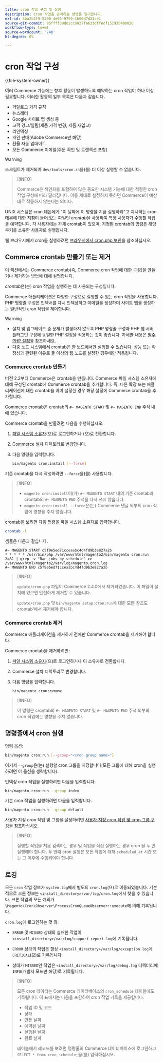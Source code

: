 ```yaml
---
title: cron 작업 구성 및 실행
description: cron 작업을 관리하는 방법을 알아봅니다.
exl-id: 8ba2b2f9-5200-4e96-9799-1b00d7d23ce1
source-git-commit: 95ffff39d82cc9027fa633dffedf15193040802d
workflow-type: tm+mt
source-wordcount: '748'
ht-degree: 0%

---
```


# cron 작업 구성

{{file-system-owner}}

여러 Commerce 기능에는 향후 활동이 발생하도록 예약하는 cron 작업이 하나 이상 필요합니다. 이러한 활동의 일부 목록은 다음과 같습니다.

- 카탈로그 가격 규칙
- 뉴스레터
- Google 사이트 맵 생성 중
- 고객 경고/알림(제품 가격 변경, 제품 재입고)
- 리인덱싱
- 개인 판매(Adobe Commerce만 해당)
- 환율 자동 업데이트
- 모든 Commerce 이메일(주문 확인 및 트랜잭션 포함)

>[!WARNING]
>
>스크립트가 제거되어 `dev/tools/cron.sh`을(를) 더 이상 실행할 수 없습니다.

>[!INFO]
>
>Commerce은 색인화를 포함하여 많은 중요한 시스템 기능에 대한 적절한 cron 작업 구성에 따라 달라집니다. 이를 제대로 설정하지 못하면 Commerce이 예상대로 작동하지 않는다는 의미다.

UNIX 시스템은 cron 데몬에게 &quot;이 날짜에 이 명령을 지금 실행하라&quot;고 지시하는 cron 데몬에 대한 지침이 들어 있는 파일인 _crontab_&#x200B;을 사용하여 특정 사용자가 수행할 작업을 예약합니다. 각 사용자에는 자체 crontab이 있으며, 지정된 crontab의 명령은 해당 쿠키를 소유한 사용자로 실행됩니다.

웹 브라우저에서 cron을 실행하려면 [브라우저에서 cron.php 보안](../security/secure-cron-php.md)을 참조하십시오.

## Commerce crontab 만들기 또는 제거

이 섹션에서는 Commerce crontab(즉, Commerce cron 작업에 대한 구성)을 만들거나 제거하는 방법에 대해 설명합니다.

_crontab_&#x200B;은(는) cron 작업을 실행하는 데 사용되는 구성입니다.

Commerce 애플리케이션은 다양한 구성으로 실행할 수 있는 cron 작업을 사용합니다. PHP 명령줄 구성은 인덱서를 다시 인덱싱하고 이메일을 생성하며 사이트 맵을 생성하는 일반적인 cron 작업을 제어합니다.

>[!WARNING]
>
>- 설치 및 업그레이드 중 문제가 발생하지 않도록 PHP 명령줄 구성과 PHP 웹 서버 플러그인 구성에 동일한 PHP 설정을 적용하는 것이 좋습니다. 자세한 내용은 [필수 PHP 설정](../../installation/prerequisites/php-settings.md)을 참조하세요.
>- 다중 노드 시스템에서 crontab은 한 노드에서만 실행할 수 있습니다. 성능 또는 확장성과 관련된 이유로 둘 이상의 웹 노드를 설정한 경우에만 적용됩니다.

### Commerce crontab 만들기

버전 2.2부터 Commerce은 crontab을 만듭니다. Commerce 파일 시스템 소유자에 대해 구성된 crontab에 Commerce crontab을 추가합니다. 즉, 다른 확장 또는 애플리케이션에 대한 crontab을 이미 설정한 경우 해당 설정에 Commerce crontab을 추가합니다.

Commerce crontab은 crontab의 `#~ MAGENTO START` 및 `#~ MAGENTO END` 주석 내에 있습니다.

Commerce crontab을 만들려면 다음을 수행하십시오.

1. [파일 시스템 소유자](../../installation/prerequisites/file-system/overview.md)(으)로 로그인하거나 (으)로 전환합니다.
1. Commerce 설치 디렉토리로 변경합니다.
1. 다음 명령을 입력합니다.

   ```bash
   bin/magento cron:install [--force]
   ```

기존 crontab을 다시 작성하려면 `--force`을(를) 사용합니다.

>[!INFO]
>
>- `magento cron:install`이(가) `#~ MAGENTO START` 내의 기존 crontab과 crontab의 `#~ MAGENTO END` 주석을 다시 쓰지 않습니다.
>- `magento cron:install --force`은(는) Commerce 댓글 외부의 cron 작업에 영향을 주지 않습니다.

crontab을 보려면 다음 명령을 파일 시스템 소유자로 입력합니다.

```bash
crontab -l
```

샘플은 다음과 같습니다.

```terminal
#~ MAGENTO START c5f9e5ed71cceaabc4d4fd9b3e827a2b
* * * * * /usr/bin/php /var/www/html/magento2/bin/magento cron:run 2>&1 | grep -v "Ran jobs by schedule" >> /var/www/html/magento2/var/log/magento.cron.log
#~ MAGENTO END c5f9e5ed71cceaabc4d4fd9b3e827a2b
```

>[!INFO]
>
>`update/cron.php` 파일이 Commerce 2.4.0에서 제거되었습니다. 이 파일이 설치에 있으면 안전하게 제거할 수 있습니다.
>
>`update/cron.php` 및 `bin/magento setup:cron:run`에 대한 모든 참조도 crontab&#39;에서 제거해야 합니다.

### Commerce crontab 제거

Commerce 애플리케이션을 제거하기 전에만 Commerce crontab을 제거해야 합니다.

Commerce crontab을 제거하려면:

1. [파일 시스템 소유자](../../installation/prerequisites/file-system/overview.md)(으)로 로그인하거나 이 소유자로 전환합니다.
1. Commerce 설치 디렉토리로 변경합니다.
1. 다음 명령을 입력합니다.

   ```bash
   bin/magento cron:remove
   ```

>[!INFO]
>
>이 명령은 crontab의 `#~ MAGENTO START` 및 `#~ MAGENTO END` 주석 외부의 cron 작업에는 영향을 주지 않습니다.

## 명령줄에서 cron 실행

명령 옵션:

```bash
bin/magento cron:run [--group="<cron group name>"]
```

여기서 `--group`은(는) 실행할 cron 그룹을 지정합니다(모든 그룹에 대해 cron을 실행하려면 이 옵션을 생략합니다).

인덱싱 cron 작업을 실행하려면 다음을 입력합니다.

```bash
bin/magento cron:run --group index
```

기본 cron 작업을 실행하려면 다음을 입력합니다.

```bash
bin/magento cron:run --group default
```

사용자 지정 cron 작업 및 그룹을 설정하려면 [사용자 지정 cron 작업 및 cron 그룹 구성](../cron/custom-cron.md)을 참조하십시오.

>[!INFO]
>
>실행할 작업을 처음 검색하는 경우 및 작업을 직접 실행하는 경우 cron 을 두 번 실행해야 합니다. 두 번째 cron 실행은 모든 작업에 대해 `scheduled_at` 시간 또는 그 이후에 수행되어야 합니다.

## 로깅

모든 `cron` 작업 정보가 `system.log`에서 별도의 `cron.log`(으)로 이동되었습니다.
기본적으로 크론 정보는 `<install_directory>/var/log/cron.log`에서 찾을 수 있습니다.
크론 작업의 모든 예외가 `\Magento\Cron\Observer\ProcessCronQueueObserver::execute`에 의해 기록됩니다.

`cron.log`에 로그인하는 것 외:

- `ERROR` 및 `MISSED` 상태의 실패한 작업이 `<install_directory>/var/log/support_report.log`에 기록됩니다.

- `ERROR` 상태의 작업은 항상 `<install_directory>/var/log/exception.log`에 `CRITICAL`(으)로 기록됩니다.

- 상태가 `MISSED`인 작업은 `<install_directory>/var/log/debug.log` 디렉터리에 `INFO`(개발자 모드만 해당)로 기록됩니다.

>[!INFO]
>
>모든 cron 데이터는 Commerce 데이터베이스의 `cron_schedule` 테이블에도 기록됩니다. 이 표에서는 다음을 포함하여 cron 작업 기록을 제공합니다.
>
>- 작업 ID 및 코드
>- 상태
>- 만든 날짜
>- 예약된 날짜
>- 실행된 날짜
>- 완료 날짜
>
>테이블에서 레코드를 보려면 명령줄의 Commerce 데이터베이스에 로그인하고 `SELECT * from cron_schedule;`을(를) 입력하십시오.
